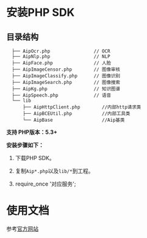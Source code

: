 # 安装PHP SDK

## 目录结构
```
  ├── AipOcr.php                // OCR
  ├── AipNlp.php                // NLP
  ├── AipFace.php               // 人脸
  ├── AipImageCensor.php        // 图像审核
  ├── AipImageClassify.php      // 图像识别
  ├── AipImageSearch.php        // 图像搜索
  ├── AipKg.php                 // 知识图谱
  ├── AipSpeech.php             // 语音
  └── lib
      ├── AipHttpClient.php        //内部http请求类
      ├── AipBCEUtil.php           //内部工具类
      └── AipBase                  //Aip基类
```

**支持 PHP版本：5.3+**

**安装步骤如下：**

1. 下载PHP SDK。

2. 复制```Aip*.php```以及```lib/*```到工程。

3. require_once '对应服务';


# 使用文档

参考[官方网站](http://ai.baidu.com/docs#/Begin/top)

